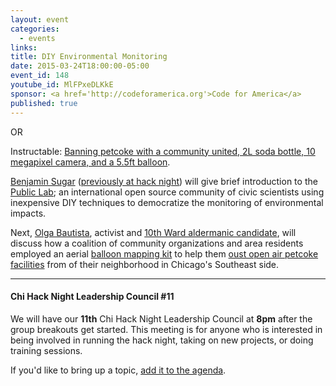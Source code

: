 ```yaml
---
layout: event
categories: 
  - events
links:
title: DIY Environmental Monitoring
date: 2015-03-24T18:00:00-05:00
event_id: 148
youtube_id: MlFPxeDLKkE
sponsor: <a href='http://codeforamerica.org'>Code for America</a>
published: true
---
```


OR

Instructable: [Banning petcoke with a community united, 2L soda bottle, 10 megapixel camera, and a 5.5ft balloon](http://www.huffingtonpost.com/2015/02/27/chicago-petcoke-koch-brothers_n_6755040.html%0A%0A).

[Benjamin Sugar](http://publiclab.org/profile/bsugar) ([previously at hack night](http://opengovhacknight.org/events/2014/01/14/civiclab.html)) will give brief introduction to the [Public Lab](http://publiclab.org/); an international open source community of civic scientists using inexpensive DIY techniques to democratize the monitoring of environmental impacts.  

Next, [Olga Bautista](https://twitter.com/obauti), activist and [10th Ward aldermanic candidate](http://olgabautista.com/), will discuss how a coalition of community organizations and area residents employed an aerial [balloon mapping kit](http://publiclab.org/wiki/balloon-mapping) to help them [oust open air petcoke facilities](http://www.huffingtonpost.com/2015/02/27/chicago-petcoke-koch-brothers_n_6755040.html%0A%0A) from of their neighborhood in Chicago's Southeast side.

---

#### Chi Hack Night Leadership Council #11

We will have our **11th** Chi Hack Night Leadership Council at **8pm** after the group breakouts get started. This meeting is for anyone who is interested in being involved in running the hack night, taking on new projects, or doing training sessions. 

If you'd like to bring up a topic, [add it to the agenda](https://docs.google.com/document/d/1KseXcW1wkxkaL6LjF_7SqXLGT_uDrqj0m6-DBNEkx7c/edit#).